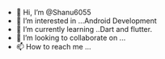 - 👋 Hi, I’m @Shanu6055
- 👀 I’m interested in ...Android Development 
- 🌱 I’m currently learning ..Dart and flutter.
- 💞️ I’m looking to collaborate on ...
- 📫 How to reach me ...

<!---
Shanu6055/Shanu6055 is a ✨ special ✨ repository because its `README.md` (this file) appears on your GitHub profile.
You can click the Preview link to take a look at your changes.
--->
